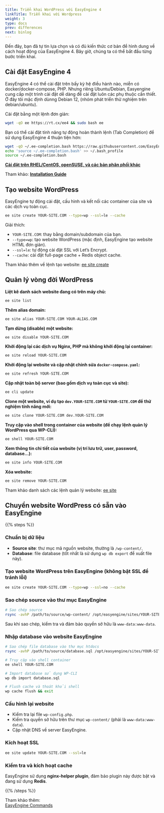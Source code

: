 ```yaml
---
title: Triển khai WordPress với EasyEngine 4
linkTitle: Triển khai với Wordpress
weight: 3
type: docs
prev: differences
next: binlog
---
```


Đến đây, bạn đã tự tin lựa chọn và có đủ kiến thức cơ bản để hình dung về cách hoạt động của EasyEngine 4. Bây giờ, chúng ta có thể bắt đầu từng bước triển khai.

## Cài đặt EasyEngine 4

EasyEngine 4 có thể cài đặt trên bấy kỳ hệ điều hành nào, miễn có docker/docker-compose, PHP. Nhưng riêng Ubuntu/Debian, Easyengine cung cấp một trình cài đặt dễ dàng để cài đặt luôn các phụ thuộc cần thiết. Ở đây tôi mặc định dùnng Debian 12, (nhóm phát triển thử nghiệm trên debian/ubuntu).

Cài đặt bằng một lệnh đơn giản:

```bash
wget -qO ee https://rt.cx/ee4 && sudo bash ee
```

Bạn có thể cài đặt tính năng tự động hoàn thành lệnh (Tab Completion) để sử dụng EasyEngine 4 thuận tiện hơn:

```bash
wget -qO ~/.ee-completion.bash https://raw.githubusercontent.com/EasyEngine/easyengine/master/utils/ee-completion.bash
echo 'source ~/.ee-completion.bash' >> ~/.bash_profile
source ~/.ee-completion.bash
```
[**Cài đặt trên RHEL/CentOS, openSUSE, và các bản phân phối khác**](/note/rhel-cenos-opensuse)

Tham khảo: [**Installation Guide**](https://easyengine.io/handbook/install/)

## Tạo website WordPress

EasyEngine tự động cài đặt, cấu hình và kết nối các container của site và các dịch vụ toàn cục.

```bash
ee site create YOUR-SITE.COM --type=wp --ssl=le --cache
```

Giải thích:

- `YOUR-SITE.COM`: thay bằng domain/subdomain của bạn.
- `--type=wp`: tạo website WordPress (mặc định, EasyEngine tạo website HTML đơn giản).
- `--ssl=le`: tự động cài đặt SSL với Let’s Encrypt.
- `--cache`: cài đặt full-page cache + Redis object cache.

Tham khảo thêm về lệnh tạo website: [ee site create](https://easyengine.io/commands/site/create/)

## Quản lý vòng đời WordPress

**Liệt kê danh sách website đang có trên máy chủ:**
```bash
ee site list
```

**Thêm alias domain:**
```bash
ee site alias YOUR-SITE.COM YOUR-ALIAS.COM
```

**Tạm dừng (disable) một website:**
```bash
ee site disable YOUR-SITE.COM
```

**Khởi động lại các dịch vụ Nginx, PHP mà không khởi động lại container:**
```bash
ee site reload YOUR-SITE.COM
```

**Khởi động lại website và cập nhật chỉnh sửa `docker-compose.yaml`:**
```bash
ee site refresh YOUR-SITE.COM
```

**Cập nhật toàn bộ server (bao gồm dịch vụ toàn cục và site):**
```bash
ee cli update
```

**Clone một website, ví dụ tạo `dev.YOUR-SITE.COM` từ `YOUR-SITE.COM` để thử nghiệm tính năng mới:**
```bash
ee site clone YOUR-SITE.COM dev.YOUR-SITE.COM
```

**Truy cập vào shell trong container của website (để chạy lệnh quản lý WordPress qua WP-CLI):**
```bash
ee shell YOUR-SITE.COM
```

**Xem thông tin chi tiết của website (vị trí lưu trữ, user, password, database…):**
```bash
ee site info YOUR-SITE.COM
```

**Xóa website:**
```bash
ee site remove YOUR-SITE.COM
```

Tham khảo danh sách các lệnh quản lý website: [ee site](https://easyengine.io/commands/site/)

## Chuyển website WordPress có sẵn vào EasyEngine

{{% steps %}}

### Chuẩn bị dữ liệu

- **Source site**: thư mục mã nguồn website, thường là `/wp-content/`.
- **Database**: file database (tốt nhất là sử dụng `wp db export` để xuất file này).

### Tạo website WordPress trên EasyEngine (không bật SSL để tránh lỗi)

```bash
ee site create YOUR-SITE.COM --type=wp --ssl=no --cache
```

### Sao chép source vào thư mục EasyEngine

```bash
# Sao chép source
rsync -avhP /path/to/source/wp-content/ /opt/easyengine/sites/YOUR-SITE.COM/app/htdocs/wp-content/
```

Sau khi sao chép, kiểm tra và đảm bảo quyền sở hữu là `www-data:www-data`.

### Nhập database vào website EasyEngine

```bash
# Sao chép file database vào thư mục htdocs
rsync -avhP /path/to/source/database.sql /opt/easyengine/sites/YOUR-SITE.COM/app/htdocs/

# Truy cập vào shell container
ee shell YOUR-SITE.COM

# Import database sử dụng WP-CLI
wp db import database.sql

# Flush cache và thoát khỏi shell
wp cache flush && exit
```

### Cấu hình lại website

- Kiểm tra lại file `wp-config.php`.
- Kiểm tra quyền sở hữu trên thư mục `wp-content/` (phải là `www-data:www-data`).
- Cập nhật DNS về server EasyEngine.

### Kích hoạt SSL

```bash
ee site update YOUR-SITE.COM --ssl=le
```

### Kiểm tra và kích hoạt cache

EasyEngine sử dụng **nginx-helper plugin**, đảm bảo plugin này được bật và đang sử dụng **Redis**.

{{% /steps %}}


Tham khảo thêm:  
[EasyEngine Commands](https://easyengine.io/commands/)